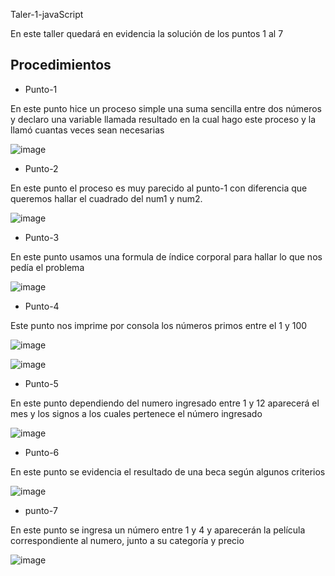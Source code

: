 Taler-1-javaScript


En este taller quedará en evidencia la solución de los puntos 1 al 7 

## Procedimientos

- Punto-1


En este punto hice un proceso simple una suma sencilla entre dos números y  declaro una variable llamada resultado en la cual hago este proceso y la llamó cuantas veces sean necesarias


![image](https://user-images.githubusercontent.com/105325837/182463139-913589f2-3b75-4366-9e21-43ff873b14d1.png)


 - Punto-2

En este punto el proceso es muy parecido al punto-1 con diferencia que queremos  hallar el cuadrado del num1 y num2.

 ![image](https://user-images.githubusercontent.com/105325837/182464829-a1a48a3e-1f03-4d1f-843a-8ac6a4267747.png)

- Punto-3

En este punto usamos una formula de índice corporal para hallar lo que nos pedía el problema

![image](https://user-images.githubusercontent.com/105325837/182465828-9acd8757-323e-4210-9be4-3e24b0449f0e.png)

- Punto-4

Este punto nos imprime por consola los números primos entre el 1 y 100

![image](https://user-images.githubusercontent.com/105325837/182466550-11f15f61-947c-478f-9bf0-e01637b85ef4.png)

![image](https://user-images.githubusercontent.com/105325837/182466676-c703e993-84a9-4faa-ae3c-30e2e8e4951f.png)

- Punto-5

En este punto dependiendo del numero ingresado entre 1 y 12 aparecerá el mes y los signos a los cuales pertenece el número ingresado

![image](https://user-images.githubusercontent.com/105325837/182467578-1cda1aaf-3607-4e1b-9820-dae37e733c85.png)

- Punto-6

En este punto se evidencia el resultado de una beca según algunos criterios

![image](https://user-images.githubusercontent.com/105325837/182468512-80753a8e-f8a0-4daf-9f36-b508fdb55653.png)

- punto-7 

En este punto se ingresa un número entre 1 y 4 y aparecerán la película correspondiente al numero, junto a su categoría y precio 

![image](https://user-images.githubusercontent.com/105325837/182469425-90065ba7-fe11-4d5f-9d52-18daf4208d1c.png)